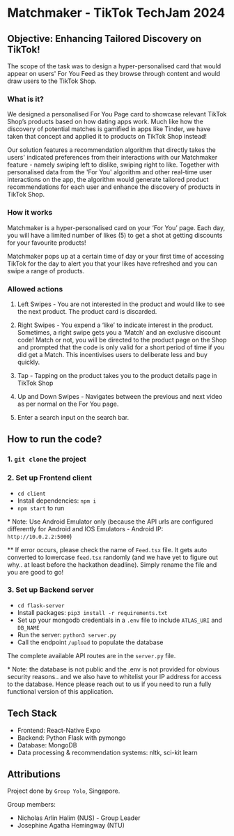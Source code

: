 # Matchmaker - TikTok TechJam 2024 

## Objective: Enhancing Tailored Discovery on TikTok!
The scope of the task was to design a hyper-personalised card that would appear on users' For You Feed as they browse through content and would draw users to the TikTok Shop.

### What is it?
We designed a personalised For You Page card to showcase relevant TikTok Shop’s products based on how dating apps work. Much like how the discovery of potential matches is gamified in apps like Tinder, we have taken that concept and applied it to products on TikTok Shop instead!

Our solution features a recommendation algorithm that directly takes the users' indicated preferences from their interactions with our Matchmaker feature - namely swiping left to dislike, swiping right to like. Together with personalised data from the 'For You' algorithm and other real-time user interactions on the app, the algorithm would generate tailored product recommendations for each user and enhance the discovery of products in TikTok Shop.

### How it works
Matchmaker is a hyper-personalised card on your ‘For You’ page. Each day, you will have a limited number of likes (5) to get a shot at getting discounts for your favourite products!

Matchmaker pops up at a certain time of day or your first time of accessing TikTok for the day to alert you that your likes have refreshed and you can swipe a range of products.

### Allowed actions
1. Left Swipes - You are not interested in the product and would like to see the next product. The product card is discarded.

2. Right Swipes - You expend a ‘like’ to indicate interest in the product. Sometimes, a right swipe gets you a ‘Match’ and an exclusive discount code! Match or not, you will be directed to the product page on the Shop and prompted that the code is only valid for a short period of time if you did get a Match. This incentivises users to deliberate less and buy quickly.

3. Tap - Tapping on the product takes you to the product details page in TikTok Shop

4. Up and Down Swipes - Navigates between the previous and next video as per normal on the For You page.

5. Enter a search input on the search bar.


## How to run the code?

### 1. `git clone` the project

### 2. Set up Frontend client
- `cd client`
- Install dependencies: `npm i`
- `npm start` to run 

\* Note: Use Android Emulator only (because the API urls are configured differently for Android and IOS Emulators - 
Android IP: `http://10.0.2.2:5000`)

\** If error occurs, please check the name of `Feed.tsx` file. It gets auto converted to lowercase `feed.tsx` randomly (and we have yet to figure out why.. at least before the hackathon deadline). Simply rename the file and you are good to go!

### 3. Set up Backend server
- `cd flask-server`
- Install packages: `pip3 install -r requirements.txt`
- Set up your mongodb credentials in a `.env` file to include `ATLAS_URI` and `DB_NAME`
- Run the server: `python3 server.py`
- Call the endpoint `/upload` to populate the database

The complete available API routes are in the `server.py` file.

\* Note: the database is not public and the .env is not provided for obvious security reasons.. and we also have to whitelist your IP address for access to the database. Hence please reach out to us if you need to run a fully functional version of this application.

## Tech Stack
- Frontend: React-Native Expo
- Backend: Python Flask with pymongo
- Database: MongoDB
- Data processing & recommendation systems: nltk, sci-kit learn


## Attributions
Project done by `Group Yolo`, Singapore.

Group members:
- Nicholas Arlin Halim (NUS) - Group Leader
- Josephine Agatha Hemingway (NTU)